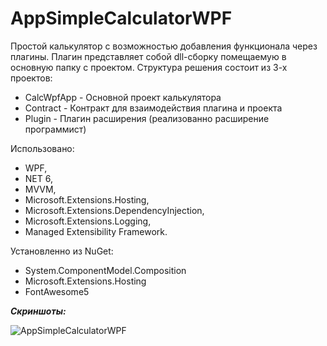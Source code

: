 # AppSimpleCalculatorWPF
Простой калькулятор с возможностью добавления функционала через плагины. Плагин представляет собой dll-сборку помещаемую в основную папку с проектом.
Структура решения состоит из 3-х проектов:
- CalcWpfApp - Основной проект калькулятора
- Contract - Контракт для взаимодействия плагина и проекта
- Plugin - Плагин расширения (реализованно расширение программист)

Использовано: 
- WPF,
- NET 6,
- MVVM,
- Microsoft.Extensions.Hosting,
- Microsoft.Extensions.DependencyInjection,
- Microsoft.Extensions.Logging,
- Managed Extensibility Framework.

Установленно из NuGet:
- System.ComponentModel.Composition
- Microsoft.Extensions.Hosting
- FontAwesome5

___Скриншоты:___

![AppSimpleCalculatorWPF](https://user-images.githubusercontent.com/59354723/187093847-9b4ec7e9-8d20-418d-923b-d45ada36b771.png)
